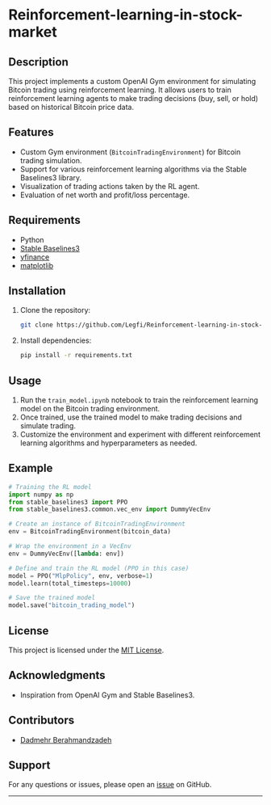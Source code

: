 # Reinforcement-learning-in-stock-market

## Description
This project implements a custom OpenAI Gym environment for simulating Bitcoin trading using reinforcement learning. It allows users to train reinforcement learning agents to make trading decisions (buy, sell, or hold) based on historical Bitcoin price data.

## Features
- Custom Gym environment (`BitcoinTradingEnvironment`) for Bitcoin trading simulation.
- Support for various reinforcement learning algorithms via the Stable Baselines3 library.
- Visualization of trading actions taken by the RL agent.
- Evaluation of net worth and profit/loss percentage.

## Requirements
- Python
- [Stable Baselines3](https://github.com/DLR-RM/stable-baselines3)
- [yfinance](https://github.com/ranaroussi/yfinance)
- [matplotlib](https://matplotlib.org/)

## Installation
1. Clone the repository:
   ```bash
   git clone https://github.com/Legfi/Reinforcement-learning-in-stock-market.git
   ```
2. Install dependencies:
   ```bash
   pip install -r requirements.txt
   ```

## Usage
1. Run the `train_model.ipynb` notebook to train the reinforcement learning model on the Bitcoin trading environment.
2. Once trained, use the trained model to make trading decisions and simulate trading.
3. Customize the environment and experiment with different reinforcement learning algorithms and hyperparameters as needed.

## Example
```python
# Training the RL model
import numpy as np
from stable_baselines3 import PPO
from stable_baselines3.common.vec_env import DummyVecEnv

# Create an instance of BitcoinTradingEnvironment
env = BitcoinTradingEnvironment(bitcoin_data)

# Wrap the environment in a VecEnv
env = DummyVecEnv([lambda: env])

# Define and train the RL model (PPO in this case)
model = PPO("MlpPolicy", env, verbose=1)
model.learn(total_timesteps=10000)

# Save the trained model
model.save("bitcoin_trading_model")
```

## License
This project is licensed under the [MIT License](LICENSE).

## Acknowledgments
- Inspiration from OpenAI Gym and Stable Baselines3.

## Contributors
- [Dadmehr Berahmandzadeh](https://github.com/Legfi)

## Support
For any questions or issues, please open an [issue](https://github.com/Legfi/Reinforcement-learning-in-stock-market/issues) on GitHub.

---
